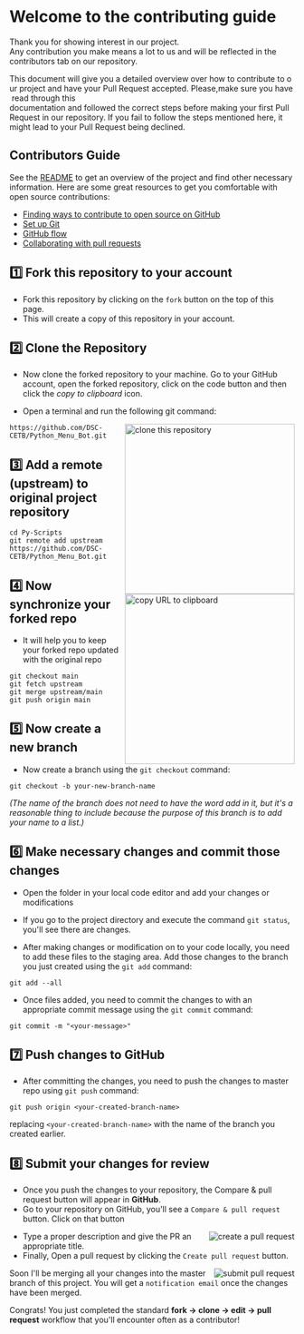# Welcome to the contributing guide

Thank you for showing interest in our project. Any contribution you make means a lot to us and will be reflected in the contributors tab on our repository.

This document will give you a detailed overview over how to contribute to our project and have your Pull Request accepted. Please,make sure you have read through this documentation and followed the correct steps before making your first Pull Request in our repository. If you fail to follow the steps mentioned here, it might lead to your Pull Request being declined.


## **Contributors Guide**

See the [README](https://github.com/DSC-CETB/Python_Menu_Bot/blob/master/README.md) to get an overview of the project and find other necessary information. Here are some great resources to get you comfortable with open source contributions:
- [Finding ways to contribute to open source on GitHub](https://docs.github.com/en/get-started/exploring-projects-on-github/finding-ways-to-contribute-to-open-source-on-github)
- [Set up Git](https://docs.github.com/en/get-started/quickstart/set-up-git)
- [GitHub flow](https://docs.github.com/en/get-started/quickstart/github-flow)
- [Collaborating with pull requests](https://docs.github.com/en/github/collaborating-with-pull-requests)



## 1️⃣ **Fork this repository to your account** </br>

* Fork this repository by clicking on the `fork` button on the top of this page.
* This will create a copy of this repository in your account.

## 2️⃣ **Clone the Repository**

* Now clone the forked repository to your machine. Go to your GitHub account, open the forked repository, click on the code button and then click the _copy to clipboard_ icon.

* Open a terminal and run the following git command:

<img align="right" width="300" src="https://firstcontributions.github.io/assets/Readme/clone.png" alt="clone this repository" />

```shell
https://github.com/DSC-CETB/Python_Menu_Bot.git
```

## 3️⃣ **Add a remote (upstream) to original project repository**

```shell
cd Py-Scripts
git remote add upstream https://github.com/DSC-CETB/Python_Menu_Bot.git
```

<img align="right" width="300" src="https://firstcontributions.github.io/assets/Readme/copy-to-clipboard.png" alt="copy URL to clipboard" />

## 4️⃣ **Now synchronize your forked repo**

* It will help you to keep your forked repo updated with the original repo

```shell
git checkout main
git fetch upstream
git merge upstream/main
git push origin main
```

## 5️⃣ **Now create a new branch**

* Now create a branch using the `git checkout` command:

```shell
git checkout -b your-new-branch-name
```

_(The name of the branch does not need to have the word add in it, but it's a reasonable thing to include because the purpose of this branch is to add your name to a list.)_

## 6️⃣ **Make necessary changes and commit those changes**

* Open the folder in your local code editor and add your changes or modifications

* If you go to the project directory and execute the command `git status`, you'll see there are changes.

* After making changes or modification on to your code locally, you need to add these files to the staging area. Add those changes to the branch you just created using the `git add` command:

```shell
git add --all
```

* Once files added, you need to commit the changes to with an appropriate commit message using the `git commit` command:

```shell
git commit -m "<your-message>"
```

## 7️⃣ **Push changes to GitHub**

* After committing the changes, you need to push the changes to master repo using `git push` command:

```shell
git push origin <your-created-branch-name>
```

replacing `<your-created-branch-name>` with the name of the branch you created earlier.

## 8️⃣ **Submit your changes for review**

* Once you push the changes to your repository, the Compare & pull request button will appear in **GitHub**.</br>
* Go to your repository on GitHub, you'll see a `Compare & pull request` button. Click on that button
<img style="float: right;" src="https://firstcontributions.github.io/assets/Readme/compare-and-pull.png" alt="create a pull request" />

* Type a proper description and give the PR an appropriate title. 
* Finally, Open a pull request by clicking the `Create pull request` button.

<img style="float: right;" src="https://firstcontributions.github.io/assets/Readme/submit-pull-request.png" alt="submit pull request" />

Soon I'll be merging all your changes into the master branch of this project. You will get a `notification email` once the changes have been merged.

Congrats! You just completed the standard **fork -> clone -> edit -> pull request** workflow that you'll encounter often as a contributor!
